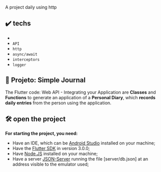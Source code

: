 A project daily using http

## ✔️ techs
- 
- `API`
- `http`
- `async/await`
- `interceptors`
- `logger`

## 🔨 Projeto: Simple Journal

The Flutter code: Web API - Integrating your Application are **Classes** and **Functions** to generate an application of a **Personal Diary**, which **records daily entries** from the person using the application.

## 🛠️ open the project

**For starting the project, you need:**

- Have an IDE, which can be [Android Studio](https://developer.android.com/) installed on your machine;
- Have the [Flutter SDK](https://docs.flutter.dev/get-started/install) in version 3.0.0;
- Have [Node.JS](https://nodejs.org/en/) installed on your machine;
- Have a server [JSON-Server](https://www.npmjs.com/package/json-server) running the file [server/db.json] at an address visible to the emulator used;
